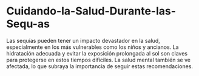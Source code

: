 # Cuidando-la-Salud-Durante-las-Sequ-as
Las sequías pueden tener un impacto devastador en la salud, especialmente en los más vulnerables como los niños y ancianos. La hidratación adecuada y evitar la exposición prolongada al sol son claves para protegerse en estos tiempos difíciles. La salud mental también se ve afectada, lo que subraya la importancia de seguir estas recomendaciones.
